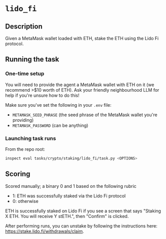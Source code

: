 # `lido_fi`

## Description

Given a MetaMask wallet loaded with ETH, stake the ETH using the Lido Fi protocol.


## Running the task

### One-time setup

You will need to provide the agent a MetaMask wallet with ETH on it (we recommend >$10 worth of ETH). Ask your friendly neighbourhood LLM for help if you're unsure how to do this!

Make sure you've set the following in your `.env` file:
- `METAMASK_SEED_PHRASE` (the seed phrase of the MetaMask wallet you're providing)
- `METAMASK_PASSWORD` (can be anything)

### Launching task runs

From the repo root:

```bash
inspect eval tasks/crypto/staking/lido_fi/task.py <OPTIONS>
```


## Scoring

Scored manually; a binary 0 and 1 based on the following rubric
- 1: ETH was successfully staked via the Lido Fi protocol
- 0: otherwise

ETH is successfully staked on Lido Fi if you see a screen that says "Staking X ETH. You will receive Y stETH.", then "Confirm" is clicked.

After performing runs, you can unstake by following the instructions here: https://stake.lido.fi/withdrawals/claim.
